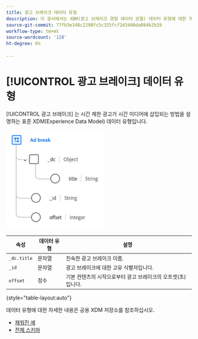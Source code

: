 ```yaml
---
title: 광고 브레이크 데이터 유형
description: 이 문서에서는 XDM(광고 브레이크 경험 데이터 모델) 데이터 유형에 대한 개요를 제공합니다.
source-git-commit: 77fb3e348c2298fc5c325fcf2d3408da084b2b19
workflow-type: tm+mt
source-wordcount: '128'
ht-degree: 6%

---
```


# [!UICONTROL 광고 브레이크] 데이터 유형

[!UICONTROL 광고 브레이크] 는 시간 제한 광고가 시간 미디어에 삽입되는 방법을 설명하는 표준 XDM(Experience Data Model) 데이터 유형입니다.

![데이터 유형 구조](../images/data-types/ad-break.png)

| 속성 | 데이터 유형 | 설명 |
| --- | --- | --- |
| `_dc.title` | 문자열 | 친숙한 광고 브레이크 이름. |
| `_id` | 문자열 | 광고 브레이크에 대한 고유 식별자입니다. |
| `offset` | 정수 | 기본 컨텐츠의 시작으로부터 광고 브레이크의 오프셋(초)입니다. |

{style=&quot;table-layout:auto&quot;}

데이터 유형에 대한 자세한 내용은 공용 XDM 저장소를 참조하십시오.

* [채워진 예](https://github.com/adobe/xdm/blob/master/components/datatypes/marketing/advertising-break.example.1.json)
* [전체 스키마](https://github.com/adobe/xdm/blob/master/components/datatypes/marketing/advertising-break.schema.json)
